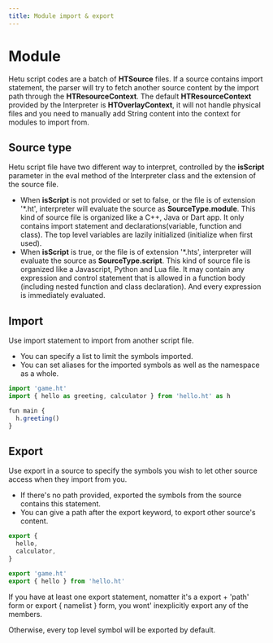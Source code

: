 ```yaml
---
title: Module import & export
---
```


# Module

Hetu script codes are a batch of **HTSource** files. If a source contains import statement, the parser will try to fetch another source content by the import path through the **HTResourceContext**. The default **HTResourceContext** provided by the Interpreter is **HTOverlayContext**, it will not handle physical files and you need to manually add String content into the context for modules to import from.

## Source type

Hetu script file have two different way to interpret, controlled by the **isScript** parameter in the eval method of the Interpreter class and the extension of the source file.

- When **isScript** is not provided or set to false, or the file is of extension '\*.ht', interpreter will evaluate the source as **SourceType.module**. This kind of source file is organized like a C++, Java or Dart app. It only contains import statement and declarations(variable, function and class). The top level variables are lazily initialized (initialize when first used).
- When **isScript** is true, or the file is of extension '\*.hts', interpreter will evaluate the source as **SourceType.script**. This kind of source file is organized like a Javascript, Python and Lua file. It may contain any expression and control statement that is allowed in a function body (including nested function and class declaration). And every expression is immediately evaluated.

## Import

Use import statement to import from another script file.

- You can specify a list to limit the symbols imported.
- You can set aliases for the imported symbols as well as the namespace as a whole.

```javascript
import 'game.ht'
import { hello as greeting, calculator } from 'hello.ht' as h

fun main {
  h.greeting()
}
```

## Export

Use export in a source to specify the symbols you wish to let other source access when they import from you.

- If there's no path provided, exported the symbols from the source contains this statement.
- You can give a path after the export keyword, to export other source's content.

```javascript
export {
  hello,
  calculator,
}

export 'game.ht'
export { hello } from 'hello.ht'
```

If you have at least one export statement, nomatter it's a export + 'path' form or export { namelist } form, you wont' inexplicitly export any of the members.

Otherwise, every top level symbol will be exported by default.

